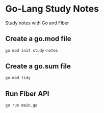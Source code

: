 # Go-Lang Study Notes

Study notes with Go and Fiber

## Create a go.mod file

```bash
go mod init study-notes
```

## Create a go.sum file

```bash
go mod tidy
```

## Run Fiber API

```bash
go run main.go
```
